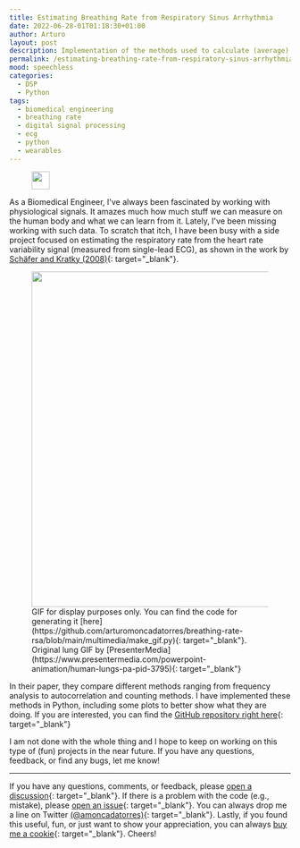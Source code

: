```yaml
---
title: Estimating Breathing Rate from Respiratory Sinus Arrhythmia
date: 2022-06-28-01T01:18:30+01:00
author: Arturo
layout: post
description: Implementation of the methods used to calculate (average) respiratory rate from heart rate variability as shown by Schafer and Kratky (2008).
permalink: /estimating-breathing-rate-from-respiratory-sinus-arrhythmia/
mood: speechless
categories:
  - DSP
  - Python
tags:
  - biomedical engineering
  - breathing rate
  - digital signal processing
  - ecg
  - python
  - wearables
---
```


<figure class="alignleft">
	<img width="32" src="../multimedia/icons/python.png"/>
</figure>

As a Biomedical Engineer, I've always been fascinated by working with physiological signals. It amazes much how much stuff we can measure on the human body and what we can learn from it. Lately, I've been missing working with such data. To scratch that itch, I have been busy with a side project focused on estimating the respiratory rate from the heart rate variability signal (measured from single-lead ECG), as shown in the work by [Schäfer and Kratky (2008)](https://link.springer.com/article/10.1007/s10439-007-9428-1){: target="_blank"}.

<figure class="aligncenter">
	<img width="600" src="../multimedia/gifs/respiration_animation.gif"/>
  <figcaption>GIF for display purposes only. You can find the code for generating it [here](https://github.com/arturomoncadatorres/breathing-rate-rsa/blob/main/multimedia/make_gif.py){: target="_blank"}. Original lung GIF by [PresenterMedia](https://www.presentermedia.com/powerpoint-animation/human-lungs-pa-pid-3795){: target="_blank"}</figcaption>
</figure>

<!--more-->

In their paper, they compare different methods ranging from frequency analysis to autocorrelation and counting methods. I have implemented these methods in Python, including some plots to better show what they are doing. If you are interested, you can find the [GitHub repository right here](https://github.com/arturomoncadatorres/breathing-rate-rsa){: target="_blank"}

I am not done with the whole thing and I hope to keep on working on this type of (fun) projects in the near future. If you have any questions, feedback, or find any bugs, let me know!

----------
If you have any questions, comments, or feedback, please [open a discussion](https://github.com/arturomoncadatorres/breathing-rate-rsa/discussions){: target="_blank"}. If there is a problem with the code (e.g., mistake), please [open an issue](https://github.com/arturomoncadatorres/breathing-rate-rsa/issues){: target="_blank"}. You can always drop me a line on Twitter [(@amoncadatorres)](https://twitter.com/amoncadatorres){: target="_blank"}. Lastly, if you found this useful, fun, or just want to show your appreciation, you can always [buy me a cookie](https://www.buymeacoffee.com/amoncadatorres){: target="_blank"}. Cheers!
